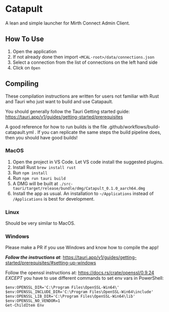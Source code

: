 # Catapult
A lean and simple launcher for Mirth Connect Admin Client.

## How To Use
1. Open the application
2. If not already done then import `<MCAL-root>/data/connections.json`
3. Select a connection from the list of connections on the left hand side
4. Click on `Open`

## Compiling

These compilation instructions are written for users not familiar with Rust and Tauri who just want to build and use Catapault.

You should generally follow the Tauri Getting started guide: https://tauri.app/v1/guides/getting-started/prerequisites

A good reference for how to run builds is the file .github/workflows/build-catapault.yml . If you can replicate the same steps the build pipeline does, then you should have good builds!

### MacOS

1. Open the project in VS Code. Let VS code install the suggested plugins.
1. Install Rust `brew install rust`
1. Run `npm install`
1. Run `npm run tauri build`
1. A DMG will be built at `./src-tauri/target/release/bundle/dmg/Catapult_0.1.0_aarch64.dmg`
1. Install the app as usual. An installation to `~/Applications` instead of `/Applications` is best for development.

### Linux

Should be very similar to MacOS.

### Windows 

Please make a PR if you use Windows and know how to compile the app!

___Follow the instructions at___: https://tauri.app/v1/guides/getting-started/prerequisites/#setting-up-windows

Follow the openssl instructions at: https://docs.rs/crate/openssl/0.9.24 *EXCEPT* you have to use different commands to set env vars in PowerShell:
```
$env:OPENSSL_DIR='C:\Program Files\OpenSSL-Win64\'
$env:OPENSSL_INCLUDE_DIR='C:\Program Files\OpenSSL-Win64\include'
$env:OPENSSL_LIB_DIR='C:\Program Files\OpenSSL-Win64\lib'
$env:OPENSSL_NO_VENDOR=1
Get-ChildItem Env
```
